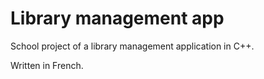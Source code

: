 # Library management app

School project of a library management application in C++. 

Written in French.
